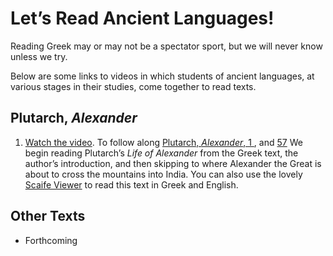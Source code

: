 # Let’s Read Ancient Languages!

Reading Greek may or may not be a spectator sport, but we will never know unless we try.

Below are some links to videos in which students of ancient languages, at various stages in their studies, come together to read texts.

## Plutarch, *Alexander*

1. [Watch the video](https://www.dropbox.com/s/s7mcv985fid5rc4/ReadingPlutarch1.mp4?dl=0). To follow along [Plutarch, *Alexander*, 1 ](Plutarch/Plut_Alex_1_5.html), and [57](Plutarch/Plut_Alex_56–60.html) We begin reading Plutarch’s *Life of Alexander* from the Greek text, the author’s introduction, and then skipping to where Alexander the Great is about to cross the mountains into India. You can also use the lovely [Scaife Viewer](https://scaife.perseus.org) to read this text in Greek and English.

## Other Texts

- Forthcoming